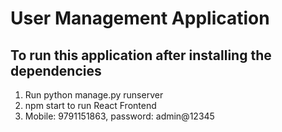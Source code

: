 # User Management Application

## To run this application after installing the dependencies
1. Run python manage.py runserver
2. npm start to run React Frontend
3. Mobile: 9791151863, password: admin@12345